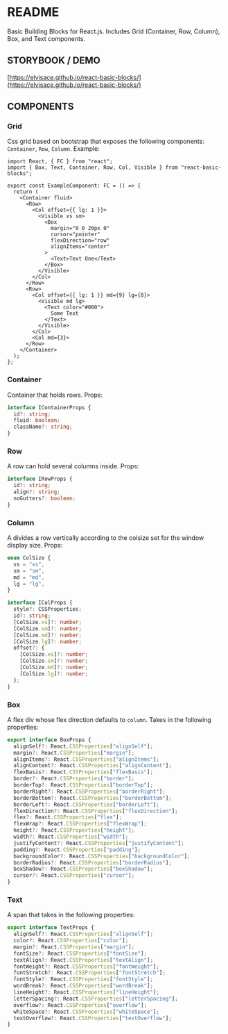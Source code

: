 # README

Basic Building Blocks for React.js. Includes Grid (Container, Row, Column), Box, and Text components.

## STORYBOOK / DEMO

[https://elvisace.github.io/react-basic-blocks/](https://elvisace.github.io/react-basic-blocks/)

## COMPONENTS

### Grid

Css grid based on bootstrap that exposes the following components: `Container`, `Row`, `Column`. Example:

```tsx
import React, { FC } from "react";
import { Box, Text, Container, Row, Col, Visible } from "react-basic-blocks";

export const ExampleComponent: FC = () => {
  return (
    <Container fluid>
      <Row>
        <Col offset={{ lg: 1 }}>
          <Visible xs sm>
            <Box
              margin="0 0 20px 0"
              cursor="pointer"
              flexDirection="row"
              alignItems="center"
            >
              <Text>Text One</Text>
            </Box>
          </Visible>
        </Col>
      </Row>
      <Row>
        <Col offset={{ lg: 1 }} md={9} lg={8}>
          <Visible md lg>
            <Text color="#000">
              Some Text
            </Text>
          </Visible>
        </Col>
        <Col md={3}>
      </Row>
    </Container>
  );
};

```

### Container

Container that holds rows. Props:

```typescript
interface IContainerProps {
  id?: string;
  fluid: boolean;
  className?: string;
}
```

### Row

A row can hold several columns inside. Props:

```typescript
interface IRowProps {
  id?: string;
  align?: string;
  noGutters?: boolean;
}
```

### Column

A divides a row vertically according to the colsize set for the window display size. Props:

```typescript
enum ColSize {
  xs = "xs",
  sm = "sm",
  md = "md",
  lg = "lg",
}

interface IColProps {
  style?: CSSProperties;
  id?: string;
  [ColSize.xs]?: number;
  [ColSize.sm]?: number;
  [ColSize.md]?: number;
  [ColSize.lg]?: number;
  offset?: {
    [ColSize.xs]?: number;
    [ColSize.sm]?: number;
    [ColSize.md]?: number;
    [ColSize.lg]?: number;
  };
}
```

### Box

A flex div whose flex direction defaults to `column`. Takes in the following properties:

```typescript
export interface BoxProps {
  alignSelf?: React.CSSProperties["alignSelf"];
  margin?: React.CSSProperties["margin"];
  alignItems?: React.CSSProperties["alignItems"];
  alignContent?: React.CSSProperties["alignContent"];
  flexBasis?: React.CSSProperties["flexBasis"];
  border?: React.CSSProperties["border"];
  borderTop?: React.CSSProperties["borderTop"];
  borderRight?: React.CSSProperties["borderRight"];
  borderBottom?: React.CSSProperties["borderBottom"];
  borderLeft?: React.CSSProperties["borderLeft"];
  flexDirection?: React.CSSProperties["flexDirection"];
  flex?: React.CSSProperties["flex"];
  flexWrap?: React.CSSProperties["flexWrap"];
  height?: React.CSSProperties["height"];
  width?: React.CSSProperties["width"];
  justifyContent?: React.CSSProperties["justifyContent"];
  padding?: React.CSSProperties["padding"];
  backgroundColor?: React.CSSProperties["backgroundColor"];
  borderRadius?: React.CSSProperties["borderRadius"];
  boxShadow?: React.CSSProperties["boxShadow"];
  cursor?: React.CSSProperties["cursor"];
}
```

### Text

A span that takes in the following properties:

```typescript
export interface TextProps {
  alignSelf?: React.CSSProperties["alignSelf"];
  color?: React.CSSProperties["color"];
  margin?: React.CSSProperties["margin"];
  fontSize?: React.CSSProperties["fontSize"];
  textAlign?: React.CSSProperties["textAlign"];
  fontWeight?: React.CSSProperties["fontWeight"];
  fontStretch?: React.CSSProperties["fontStretch"];
  fontStyle?: React.CSSProperties["fontStyle"];
  wordBreak?: React.CSSProperties["wordBreak"];
  lineHeight?: React.CSSProperties["lineHeight"];
  letterSpacing?: React.CSSProperties["letterSpacing"];
  overflow?: React.CSSProperties["overflow"];
  whiteSpace?: React.CSSProperties["whiteSpace"];
  textOverflow?: React.CSSProperties["textOverflow"];
}
```
